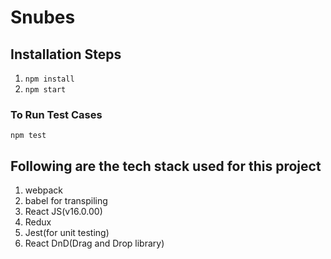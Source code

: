 # Snubes

## Installation Steps

1. `npm install`
2. `npm start`

### To Run Test Cases

`npm test`

## Following are the tech stack used for this project

1. webpack
2. babel for transpiling
3. React JS(v16.0.00)
4. Redux
5. Jest(for unit testing)
6. React DnD(Drag and Drop library)
